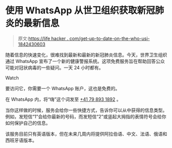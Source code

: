 # 使用 WhatsApp 从世卫组织获取新冠肺炎的最新信息

> 原文:[https://life hacker . com/get-up-to-date-on-the-who-usi-1842430603](https://lifehacker.com/get-up-to-date-information-on-covid-19-from-the-who-usi-1842430603)

随着信息的快速变化，很难找到最新和最新的新冠肺炎信息。今天，世界卫生组织通过 WhatsApp 宣布了一个新的健康警报系统。这项免费服务旨在帮助回答公众可能对冠状病毒的一些疑问。一天 24 小时都有。

Watch

要访问它，你需要一个 WhatsApp 账户，这也是免费的。

在 WhatsApp 内，将“嗨”这个词发至 [+41 79 893 1892](https://fb.workplace.com/chat/t/2759938770709334) 。

当你这样做的时候，服务会给你一些快捷方式，告诉你可以从中获得的信息类型。例如，发短信“1”会给你最新的号码，而发短信“2”或竖起大拇指的表情符号会给你如何保护自己的信息。

该服务目前只有英语版本，但在未来几周内将提供阿拉伯语、中文、法语、俄语和西班牙语版本。